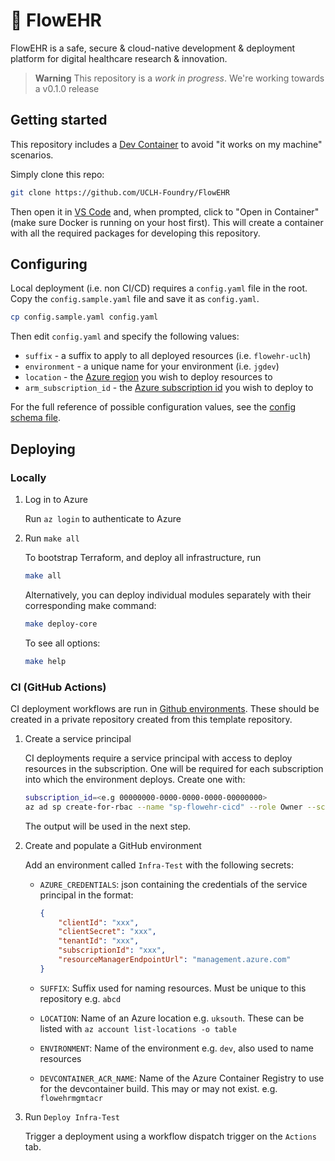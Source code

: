 # 🌺 FlowEHR
FlowEHR is a safe, secure &amp; cloud-native development &amp; deployment platform for digital healthcare research &amp; innovation.

> **Warning**
> This repository is a _work in progress_. We're working towards a v0.1.0 release


## Getting started

This repository includes a [Dev Container](https://code.visualstudio.com/docs/devcontainers/containers) to avoid "it works on my machine" scenarios. 

Simply clone this repo:

```bash
git clone https://github.com/UCLH-Foundry/FlowEHR
```
Then open it in [VS Code](https://code.visualstudio.com) and, when prompted, click to "Open in Container" (make sure Docker is running on your host first). This will create a container with all the required packages for developing this repository.

## Configuring

Local deployment (i.e. non CI/CD) requires a `config.yaml` file in the root. Copy the `config.sample.yaml` file and save it as `config.yaml`.

```bash
cp config.sample.yaml config.yaml
```

Then edit `config.yaml` and specify the following values:

- `suffix` - a suffix to apply to all deployed resources (i.e. `flowehr-uclh`)
- `environment` - a unique name for your environment (i.e. `jgdev`)
- `location` - the [Azure region](https://azuretracks.com/2021/04/current-azure-region-names-reference/) you wish to deploy resources to
- `arm_subscription_id` - the [Azure subscription id](https://learn.microsoft.com/en-us/azure/azure-portal/get-subscription-tenant-id) you wish to deploy to

For the full reference of possible configuration values, see the [config schema file](./config_schema.json).

## Deploying
### Locally

1. Log in to Azure

    Run `az login` to authenticate to Azure

2. Run `make all`

    To bootstrap Terraform, and deploy all infrastructure, run

    ```bash
    make all
    ```

    Alternatively, you can deploy individual modules separately with their corresponding make command:

    ```bash
    make deploy-core
    ```

    To see all options:

    ```bash
    make help
    ```

### CI (GitHub Actions)

CI deployment workflows are run in [Github environments](https://docs.github.com/en/actions/deployment/targeting-different-environments/using-environments-for-deployment). These should
be created in a private repository created from this template repository.

1. Create a service principal

    CI deployments require a service principal with access to deploy resources
    in the subscription. One will be required for each subscription into which the
    environment deploys. Create one with:

    ```bash
    subscription_id=<e.g 00000000-0000-0000-0000-00000000>
    az ad sp create-for-rbac --name "sp-flowehr-cicd" --role Owner --scopes "/subscriptions/${subscription_id}"
    ```

    The output will be used in the next step.


2. Create and populate a GitHub environment

    Add an environment called `Infra-Test` with the following secrets:

    - `AZURE_CREDENTIALS`: json containing the credentials of the service principal in the format:

        ```json
        {
            "clientId": "xxx",
            "clientSecret": "xxx",
            "tenantId": "xxx",
            "subscriptionId": "xxx",
            "resourceManagerEndpointUrl": "management.azure.com"
        }
        ```

    - `SUFFIX`: Suffix used for naming resources. Must be unique to this repository e.g. `abcd`
    - `LOCATION`: Name of an Azure location e.g. `uksouth`. These can be listed with `az account list-locations -o table`
    - `ENVIRONMENT`: Name of the environment e.g. `dev`, also used to name resources
    - `DEVCONTAINER_ACR_NAME`: Name of the Azure Container Registry to use for the devcontainer build. This may or may not exist. e.g. `flowehrmgmtacr`


3. Run `Deploy Infra-Test`

    Trigger a deployment using a workflow dispatch trigger on the `Actions` tab.
